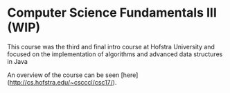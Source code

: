 # Computer Science Fundamentals III (WIP)

This course was the third and final intro course at Hofstra University and focused on the implementation of algorithms and advanced data structures in Java

An overview of the course can be seen [here]
(http://cs.hofstra.edu/~cscccl/csc17/).
